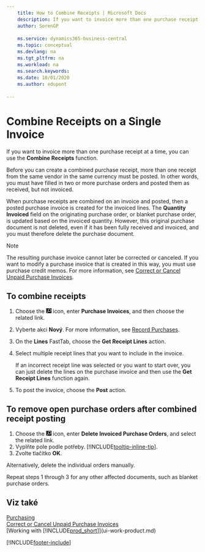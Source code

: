 ```yaml
---
    title: How to Combine Receipts | Microsoft Docs
    description: If you want to invoice more than one purchase receipt at a time, you can use the Combine Receipts function.
    author: SorenGP

    ms.service: dynamics365-business-central
    ms.topic: conceptual
    ms.devlang: na
    ms.tgt_pltfrm: na
    ms.workload: na
    ms.search.keywords:
    ms.date: 10/01/2020
    ms.author: edupont

---
```

# Combine Receipts on a Single Invoice

If you want to invoice more than one purchase receipt at a time, you can use the **Combine Receipts** function.

Before you can create a combined purchase receipt, more than one receipt from the same vendor in the same currency must be posted. In other words, you must have filled in two or more purchase orders and posted them as received, but not invoiced.

When purchase receipts are combined on an invoice and posted, then a posted purchase invoice is created for the invoiced lines. The **Quantity Invoiced** field on the originating purchase order, or blanket purchase order, is updated based on the invoiced quantity. However, this original purchase document is not deleted, even if it has been fully received and invoiced, and you must therefore delete the purchase document.

> [!NOTE]
> The resulting purchase invoice cannot later be corrected or canceled. If you want to modify a purchase invoice that is created in this way, you must use purchase credit memos. For more information, see [Correct or Cancel Unpaid Purchase Invoices](purchasing-how-correct-cancel-unpaid-purchase-invoices.md).

## To combine receipts

1. Choose the ![Lightbulb that opens the Tell Me feature](media/ui-search/search_small.png "Tell me what you want to do") icon, enter **Purchase Invoices**, and then choose the related link.
2. Vyberte akci **Nový**. For more information, see [Record Purchases](purchasing-how-record-purchases.md).
3. On the **Lines** FastTab, choose the **Get Receipt Lines** action.
4. Select multiple receipt lines that you want to include in the invoice.

   If an incorrect receipt line was selected or you want to start over, you can just delete the lines on the purchase invoice and then use the **Get Receipt Lines** function again.
5. To post the invoice, choose the **Post** action.

## To remove open purchase orders after combined receipt posting

1. Choose the ![Lightbulb that opens the Tell Me feature](media/ui-search/search_small.png "Tell me what you want to do") icon, enter **Delete Invoiced Purchase Orders**, and select the related link.
2. Vyplňte pole podle potřeby. [!INCLUDE[tooltip-inline-tip](includes/tooltip-inline-tip_md.md)].
3. Zvolte tlačítko **OK**.

Alternatively, delete the individual orders manually.

Repeat steps 1 through 3 for any other affected documents, such as blanket purchase orders.

## Viz také

[Purchasing](purchasing-manage-purchasing.md)  
[Correct or Cancel Unpaid Purchase Invoices](purchasing-how-correct-cancel-unpaid-purchase-invoices.md)  
[Working with [!INCLUDE[prod_short](includes/prod_short.md)]](ui-work-product.md)


[!INCLUDE[footer-include](includes/footer-banner.md)]